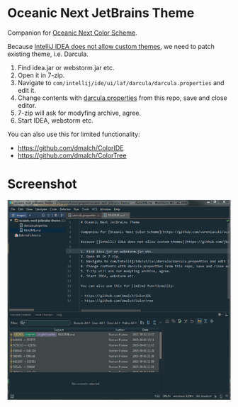 # Oceanic Next JetBrains Theme

Companion for [Oceanic Next Color Scheme](https://github.com/minwe/oceanic-next-jetbrains).

Because [IntelliJ IDEA does not allow custom themes](https://github.com/jkaving/intellij-colors-solarized/issues/83#issuecomment-63050236), we need to patch existing theme, i.e. Darcula.

1. Find idea.jar or webstorm.jar etc.
2. Open it in 7-zip.
3. Navigate to `com/intellij/ide/ui/laf/darcula/darcula.properties` and edit it.
4. Change contents with [darcula.properties](/darcula.properties) from this repo, save and close editor.
5. 7-zip will ask for modyfing archive, agree.
6. Start IDEA, webstorm etc.

You can also use this for limited functionality:

- https://github.com/dmalch/ColorIDE
- https://github.com/dmalch/ColorTree

# Screenshot

![](/screenshot.png)